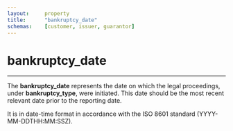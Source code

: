 ```yaml
---
layout:		property
title:		"bankruptcy_date"
schemas:	[customer, issuer, guarantor]
---
```


# bankruptcy_date

---

The **bankruptcy_date** represents the date on which the legal proceedings, under **bankruptcy_type**, were initiated. This date should be the most recent relevant date prior to the reporting date.


It is in date-time format in accordance with the ISO 8601 standard (YYYY-MM-DDTHH:MM:SSZ).
